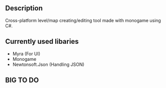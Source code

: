 ## Description

Cross-platform level/map creating/editing tool made with monogame using C#. 


## Currently used libaries

* Myra (For UI)
* Monogame
* Newtonsoft.Json (Handling JSON)


## BIG TO DO



